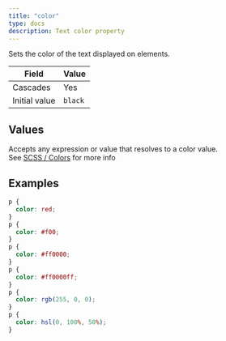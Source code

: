 ```yaml
---
title: "color"
type: docs
description: Text color property
---
```


Sets the color of the text displayed on elements.

| Field | Value |
|--|--|
| Cascades | Yes |
| Initial value | `black` |

## Values
Accepts any expression or value that resolves to a color value.  
See [SCSS / Colors](/menus/scss/colors) for more info

## Examples
```scss
p {
  color: red;
}
p {
  color: #f00;
}
p {
  color: #ff0000;
}
p {
  color: #ff0000ff;
}
p {
  color: rgb(255, 0, 0);
}
p {
  color: hsl(0, 100%, 50%);
}
```